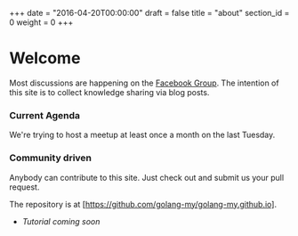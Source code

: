 +++
date = "2016-04-20T00:00:00"
draft = false
title = "about"
section_id = 0
weight = 0
+++

# Welcome

Most discussions are happening on the [Facebook Group](https://www.facebook.com/groups/mygolang/). The intention of this site is to collect knowledge sharing via blog posts.

### Current Agenda

We're trying to host a meetup at least once a month on the last Tuesday.

### Community driven

Anybody can contribute to this site. Just check out and submit us your pull request.

The repository is at [https://github.com/golang-my/golang-my.github.io].

* *Tutorial coming soon*
